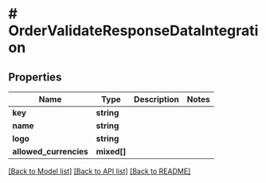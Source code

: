# # OrderValidateResponseDataIntegration

## Properties

Name | Type | Description | Notes
------------ | ------------- | ------------- | -------------
**key** | **string** |  |
**name** | **string** |  |
**logo** | **string** |  |
**allowed_currencies** | **mixed[]** |  |

[[Back to Model list]](../../README.md#models) [[Back to API list]](../../README.md#endpoints) [[Back to README]](../../README.md)
